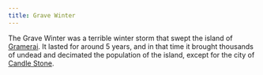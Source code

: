 ```yaml
---
title: Grave Winter
---
```


The Grave Winter was a terrible winter storm that swept the island of [Gramerai](../Locations/Cloud%20Sea/Shards/Gramerai/Gramerai.md). It lasted for around 5 years, and in that time it brought thousands of undead and decimated the population of the island, except for the city of [Candle Stone](../Locations/Cloud%20Sea/Shards/Gramerai/Candle%20Stone/Candle%20Stone.md).
